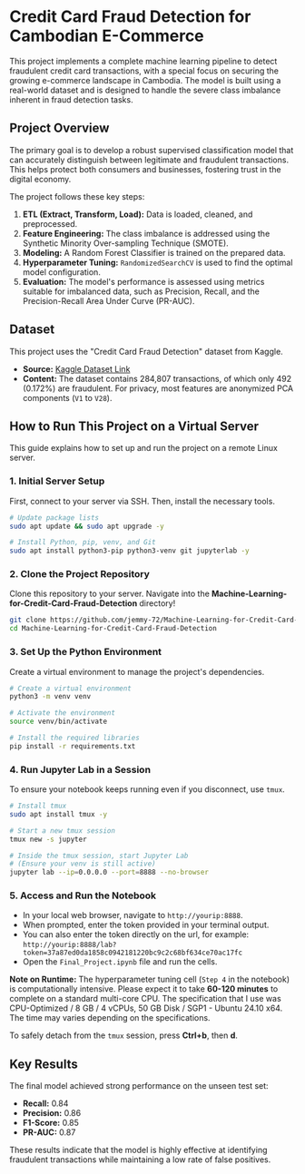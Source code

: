 # Credit Card Fraud Detection for Cambodian E-Commerce

This project implements a complete machine learning pipeline to detect fraudulent credit card transactions, with a special focus on securing the growing e-commerce landscape in Cambodia. The model is built using a real-world dataset and is designed to handle the severe class imbalance inherent in fraud detection tasks.

## Project Overview

The primary goal is to develop a robust supervised classification model that can accurately distinguish between legitimate and fraudulent transactions. This helps protect both consumers and businesses, fostering trust in the digital economy.

The project follows these key steps:

1. **ETL (Extract, Transform, Load):** Data is loaded, cleaned, and preprocessed.
2. **Feature Engineering:** The class imbalance is addressed using the Synthetic Minority Over-sampling Technique (SMOTE).
3. **Modeling:** A Random Forest Classifier is trained on the prepared data.
4. **Hyperparameter Tuning:** `RandomizedSearchCV` is used to find the optimal model configuration.
5. **Evaluation:** The model's performance is assessed using metrics suitable for imbalanced data, such as Precision, Recall, and the Precision-Recall Area Under Curve (PR-AUC).

## Dataset

This project uses the "Credit Card Fraud Detection" dataset from Kaggle.

* **Source:** [Kaggle Dataset Link](https://www.kaggle.com/datasets/mlg-ulb/creditcardfraud)
* **Content:** The dataset contains 284,807 transactions, of which only 492 (0.172%) are fraudulent. For privacy, most features are anonymized PCA components (`V1` to `V28`).

## How to Run This Project on a Virtual Server

This guide explains how to set up and run the project on a remote Linux server.

### 1. Initial Server Setup

First, connect to your server via SSH. Then, install the necessary tools.

```bash
# Update package lists
sudo apt update && sudo apt upgrade -y

# Install Python, pip, venv, and Git
sudo apt install python3-pip python3-venv git jupyterlab -y
```

### 2. Clone the Project Repository

Clone this repository to your server. Navigate into the **Machine-Learning-for-Credit-Card-Fraud-Detection** directory!

```bash
git clone https://github.com/jemmy-72/Machine-Learning-for-Credit-Card-Fraud-Detection
cd Machine-Learning-for-Credit-Card-Fraud-Detection
```

### 3. Set Up the Python Environment

Create a virtual environment to manage the project's dependencies.

```bash
# Create a virtual environment
python3 -m venv venv

# Activate the environment
source venv/bin/activate

# Install the required libraries
pip install -r requirements.txt
```

### 4. Run Jupyter Lab in a Session

To ensure your notebook keeps running even if you disconnect, use `tmux`.

```bash
# Install tmux
sudo apt install tmux -y

# Start a new tmux session
tmux new -s jupyter

# Inside the tmux session, start Jupyter Lab
# (Ensure your venv is still active)
jupyter lab --ip=0.0.0.0 --port=8888 --no-browser
```

### 5. Access and Run the Notebook

- In your local web browser, navigate to `http://yourip:8888`.
- When prompted, enter the token provided in your terminal output.
- You can also enter the token directly on the url, for example: `http://yourip:8888/lab?token=37a87ed0da1858c0942181220bc9c2c68bf634ce70ac17fc`
- Open the `Final_Project.ipynb` file and run the cells.

**Note on Runtime:** The hyperparameter tuning cell (`Step 4` in the notebook) is computationally intensive. Please expect it to take **60-120 minutes** to complete on a standard multi-core CPU. The specification that I use was CPU-Optimized / 8 GB / 4 vCPUs, 50 GB Disk / SGP1 - Ubuntu 24.10 x64. The time may varies depending on the specifications.

To safely detach from the `tmux` session, press **Ctrl+b**, then **d**.

## Key Results

The final model achieved strong performance on the unseen test set:

* **Recall:** 0.84
* **Precision:** 0.86
* **F1-Score:** 0.85
* **PR-AUC:** 0.87

These results indicate that the model is highly effective at identifying fraudulent transactions while maintaining a low rate of false positives.